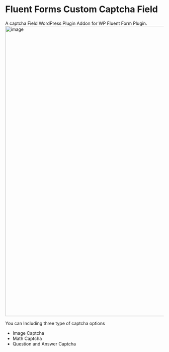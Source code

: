 # Fluent Forms Custom Captcha Field
A captcha Field WordPress Plugin Addon for  WP Fluent Form Plugin.  
<img width="918" alt="image" src="https://github.com/nkb-bd/ff-custom-captcha/assets/48018765/324985e5-0860-4223-be74-6601375faa97">


You can Including three type of captcha options
- Image Captcha
- Math Captcha
- Question and Answer Captcha

